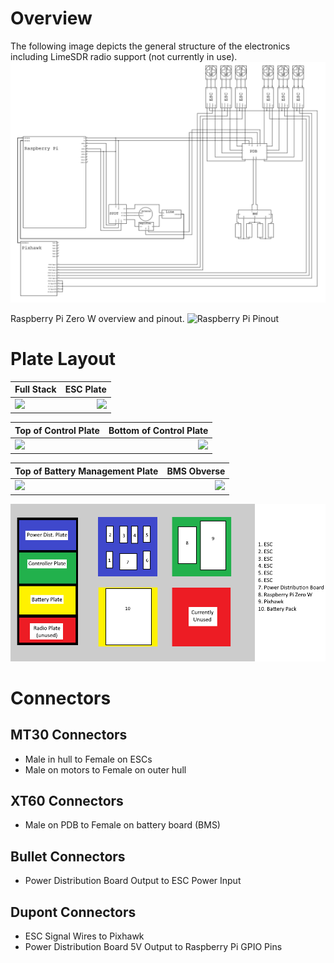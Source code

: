 # Overview

The following image depicts the general structure of the electronics including LimeSDR radio support (not currently in use).
![Made in Orcad Capture][1]

Raspberry Pi Zero W overview and pinout.
![Raspberry Pi Pinout][2]

# Plate Layout

Full Stack | ESC Plate
:------|-------:
![][4] | ![][5]

Top of Control Plate | Bottom of Control Plate
:------|-------:
![][6] | ![][7]

Top of Battery Management Plate | BMS Obverse
:------|-------:
![][8] | ![][9]


![Made in Microsoft Paint][3]

# Connectors
## MT30 Connectors
* Male in hull to Female on ESCs
* Male on motors to Female on outer hull

## XT60 Connectors
* Male on PDB to Female on battery board (BMS)

## Bullet Connectors
* Power Distribution Board Output to ESC Power Input

## Dupont Connectors
* ESC Signal Wires to Pixhawk
* Power Distribution Board 5V Output to Raspberry Pi GPIO Pins


[1]: ../Images/Final%20Electrical%20Schematic.png?raw=true
[2]: https://www.etechnophiles.com/ezoimgfmt/i2.wp.com/www.etechnophiles.com/wp-content/uploads/2020/12/R-Pi-Zero-Pinout.jpg
[3]: ../Images/Masterpiece2.png?raw=true
[4]: ../Images/full_stack_powered.jpg
[5]: ../Images/ESC_layer_top.jpg
[6]: ../Images/control_layer_top.jpg
[7]: ../Images/control_layer_bottom.jpg
[8]: ../Images/BMS_bottom.jpg
[9]: ../Images/BMS_top.jpg